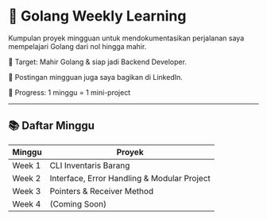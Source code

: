 # 📘 Golang Weekly Learning

Kumpulan proyek mingguan untuk mendokumentasikan perjalanan saya mempelajari Golang dari nol hingga mahir.

🎯 Target: Mahir Golang & siap jadi Backend Developer.

📌 Postingan mingguan juga saya bagikan di LinkedIn.

📅 Progress: 1 minggu = 1 mini-project  

---

## 📚 Daftar Minggu

| Minggu | Proyek |
|--------|--------|
| Week 1 | CLI Inventaris Barang |
| Week 2 | Interface, Error Handling & Modular Project |
| Week 3 | Pointers & Receiver Method |
| Week 4 | (Coming Soon) |
